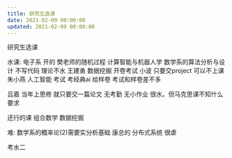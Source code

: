```yaml
---
title: 研究生选课
date: 2021-02-09 00:00:00
updated: 2021-02-09 00:00:00
---
```


研究生选课

水课:
电子系 开的 樊老师的随机过程
计算智能与机器人学
数学系的算法分析与设计 不写代码 理论不水
王建勇 数据挖掘 开卷考试
小波 只要交project 可以不上课
朱小燕 人工智能 考试 考经典ai 给样卷 考试和样卷差不多

吕嘉 当年上思修 就只要交一篇论文 无考勤 无小作业 很水。但马克思课不知什么要求

还行的课
组合数学 数据挖掘

难:
数学系的概率论(2)需要实分析基础
康总的 分布式系统 很虐

考水二
